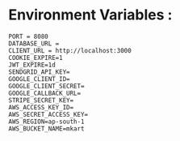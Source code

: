 # Environment Variables :

    PORT = 8080
    DATABASE_URL = 
    CLIENT_URL = http://localhost:3000
    COOKIE_EXPIRE=1
    JWT_EXPIRE=1d
    SENDGRID_API_KEY=
    GOOGLE_CLIENT_ID=
    GOOGLE_CLIENT_SECRET=
    GOOGLE_CALLBACK_URL=
    STRIPE_SECRET_KEY=
    AWS_ACCESS_KEY_ID=
    AWS_SECRET_ACCESS_KEY=
    AWS_REGION=ap-south-1
    AWS_BUCKET_NAME=mkart

